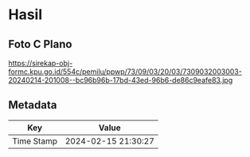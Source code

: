 # Hasil

## Foto C Plano

https://sirekap-obj-formc.kpu.go.id/554c/pemilu/ppwp/73/09/03/20/03/7309032003003-20240214-201008--bc96b96b-17bd-43ed-96b6-de86c9eafe83.jpg


## Metadata

| Key        | Value               |
| ---------- | ------------------- |
| Time Stamp | 2024-02-15 21:30:27 |



